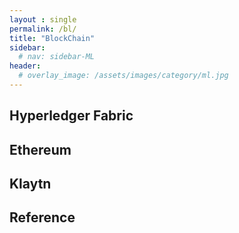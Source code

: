 ```yaml
---
layout : single
permalink: /bl/
title: "BlockChain"
sidebar:
  # nav: sidebar-ML
header:
  # overlay_image: /assets/images/category/ml.jpg
---
```


## Hyperledger Fabric

## Ethereum

## Klaytn


## Reference
